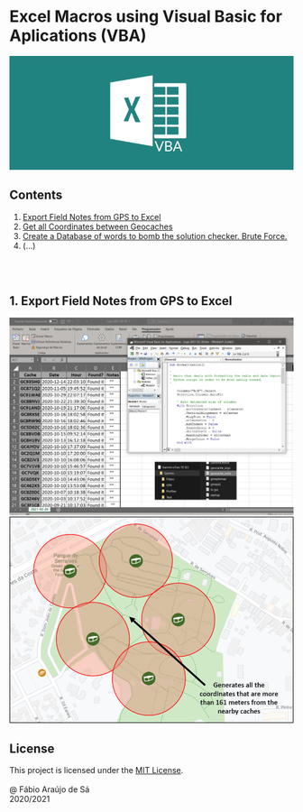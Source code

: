 # Excel Macros using Visual Basic for Aplications (VBA)

<img alignment = "center" src = "Images\Main.png" title = "Header" >

<br/>

## Contents
1. [Export Field Notes from GPS to Excel]()
2. [Get all Coordinates between Geocaches]()
3. [Create a Database of words to bomb the solution checker. Brute Force.]()
4. (...)

<br/>
<br/>

## 1. Export Field Notes from GPS to Excel

<img alignment = "center" src = "Images\Export.png ">
<img alignment = "center" src = "Images\Scheme.png">

<br/>

## License

This project is licensed under the [MIT License](https://github.com/Fabio-A-Sa/Photo-Organizer/blob/main/Licence).<br/>
<br/>
@ Fábio Araújo de Sá <br/>
2020/2021